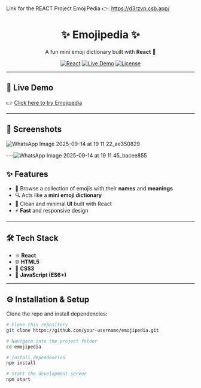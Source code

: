 Link for the REACT Project EmojiPedia 👉: https://d3rzvp.csb.app/
<!-- Project Header -->
<h1 align="center">✨ Emojipedia ✨</h1>
<p align="center">
  A fun mini emoji dictionary built with <b>React</b> 🎉  
</p>

<p align="center">
  <a href="https://reactjs.org/"><img src="https://img.shields.io/badge/React-JS-blue?logo=react" alt="React"></a>
  <a href="https://d3rzvp.csb.app/"><img src="https://img.shields.io/badge/Live%20Demo-Emojipedia-green?style=flat&logo=vercel" alt="Live Demo"></a>
  <a href="#"><img src="https://img.shields.io/badge/License-MIT-yellow" alt="License"></a>
</p>

---

## 🚀 Live Demo

👉 [Click here to try Emojipedia](https://d3rzvp.csb.app/)  

---

## 📸 Screenshots

![WhatsApp Image 2025-09-14 at 19 11 22_ae350829](https://github.com/user-attachments/assets/c6402307-fadd-4005-bec6-19b56be3047e)

---![WhatsApp Image 2025-09-14 at 19 11 45_bacee855](https://github.com/user-attachments/assets/246d4749-3385-430c-8cb0-01ccd6985f3f)


## ✨ Features

- 📖 Browse a collection of emojis with their **names** and **meanings**  
- 🔍 Acts like a **mini emoji dictionary**  
- 🎨 Clean and minimal **UI** built with React  
- ⚡ **Fast** and responsive design  

---

## 🛠 Tech Stack

- ⚛️ **React**  
- 🌐 **HTML5**  
- 🎨 **CSS3**  
- 📜 **JavaScript (ES6+)**

---

## ⚙️ Installation & Setup

Clone the repo and install dependencies:

```bash
# Clone this repository
git clone https://github.com/your-username/emojipedia.git

# Navigate into the project folder
cd emojipedia

# Install dependencies
npm install

# Start the development server
npm start

